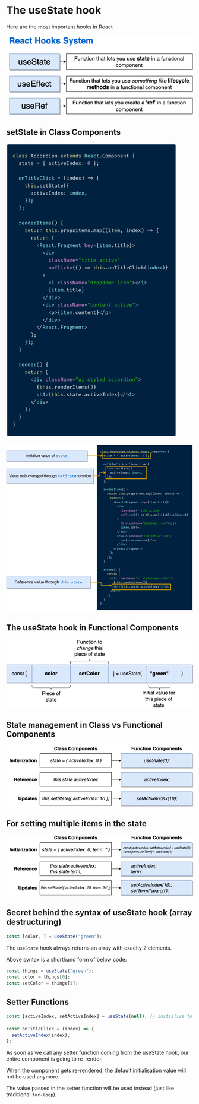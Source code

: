 # The useState hook

Here are the most important hooks in React

![React Hooks System](./images/react-hooks-system.png "React Hooks System")


## setState in Class Components

![setState in Class Components](./images/setState-in-class-components_1.png "setState in Class Components")
<br>
<br>
![setState in Class Components](./images/setState-in-class-components_2.png "setState in Class Components")
<br>


## The useState hook in Functional Components

![useState hook](./images/useState-hook.png "useState hook")


## State management in Class vs Functional Components

![State management in Class vs Functional Components](./images/state-in-class-vs-functional-components_1.png "State management in Class vs Functional Components")


## For setting multiple items in the state

![State management in Class vs Functional Components](./images/state-in-class-vs-functional-components_2.png "State management in Class vs Functional Components")


## Secret behind the syntax of useState hook (array destructuring)

```js
const [color, ] = useState("green");
```

The `useState` hook always returns an array with exactly 2 elements.

Above syntax is a shorthand form of below code:

```js
const things = useState("green");
const color = things[0];
const setColor = things[1];
```

## Setter Functions

```js
const [activeIndex, setActiveIndex] = useState(null); // initialise to null

const onTitleClick = (index) => {
  setActiveIndex(index);
};
```

As soon as we call any setter function coming from the useState hook, our entire component is going to re-render.

When the component gets re-rendered, the default initialisation value will not be used anymore.

The value passed in the setter function will be used instead (just like traditional `for-loop`).
